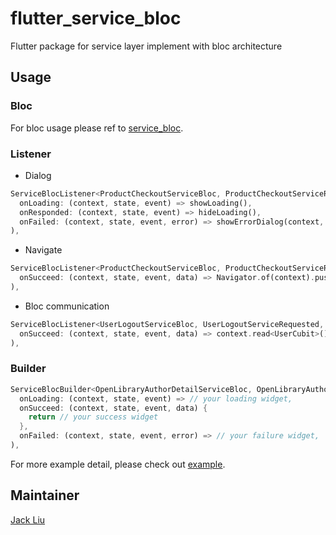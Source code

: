 # flutter_service_bloc

Flutter package for service layer implement with bloc architecture

## Usage

### Bloc

For bloc usage please ref to [service_bloc](https://github.com/aaassseee/service_bloc/blob/main/service_bloc/README.md).

### Listener

- Dialog

```dart
ServiceBlocListener<ProductCheckoutServiceBloc, ProductCheckoutServiceRequested, String>(
  onLoading: (context, state, event) => showLoading(),
  onResponded: (context, state, event) => hideLoading(),
  onFailed: (context, state, event, error) => showErrorDialog(context, error),
),
```

- Navigate

```dart
ServiceBlocListener<ProductCheckoutServiceBloc, ProductCheckoutServiceRequested, String>(
  onSucceed: (context, state, event, data) => Navigator.of(context).pushNamed(<your route>),
),
```

- Bloc communication

```dart
ServiceBlocListener<UserLogoutServiceBloc, UserLogoutServiceRequested, dynamic>(
  onSucceed: (context, state, event, data) => context.read<UserCubit>().clearUserData(),
),
```

### Builder

```dart
ServiceBlocBuilder<OpenLibraryAuthorDetailServiceBloc, OpenLibraryAuthorDetailServiceRequested, OpenLibraryAuthorDetail>(
  onLoading: (context, state, event) => // your loading widget,
  onSucceed: (context, state, event, data) {
    return // your success widget
  },
  onFailed: (context, state, event, error) => // your failure widget,
),
```

For more example detail, please check out [example](https://github.com/aaassseee/service_bloc/tree/main/flutter_service_bloc/example/lib/).

## Maintainer

[Jack Liu](https://github.com/aaassseee)